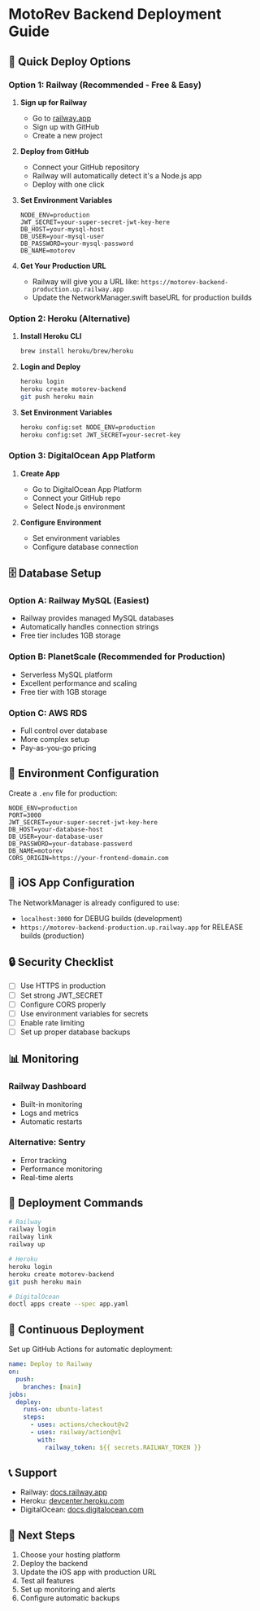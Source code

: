 # MotoRev Backend Deployment Guide

## 🚀 Quick Deploy Options

### Option 1: Railway (Recommended - Free & Easy)

1. **Sign up for Railway**
   - Go to [railway.app](https://railway.app)
   - Sign up with GitHub
   - Create a new project

2. **Deploy from GitHub**
   - Connect your GitHub repository
   - Railway will automatically detect it's a Node.js app
   - Deploy with one click

3. **Set Environment Variables**
   ```
   NODE_ENV=production
   JWT_SECRET=your-super-secret-jwt-key-here
   DB_HOST=your-mysql-host
   DB_USER=your-mysql-user
   DB_PASSWORD=your-mysql-password
   DB_NAME=motorev
   ```

4. **Get Your Production URL**
   - Railway will give you a URL like: `https://motorev-backend-production.up.railway.app`
   - Update the NetworkManager.swift baseURL for production builds

### Option 2: Heroku (Alternative)

1. **Install Heroku CLI**
   ```bash
   brew install heroku/brew/heroku
   ```

2. **Login and Deploy**
   ```bash
   heroku login
   heroku create motorev-backend
   git push heroku main
   ```

3. **Set Environment Variables**
   ```bash
   heroku config:set NODE_ENV=production
   heroku config:set JWT_SECRET=your-secret-key
   ```

### Option 3: DigitalOcean App Platform

1. **Create App**
   - Go to DigitalOcean App Platform
   - Connect your GitHub repo
   - Select Node.js environment

2. **Configure Environment**
   - Set environment variables
   - Configure database connection

## 🗄️ Database Setup

### Option A: Railway MySQL (Easiest)
- Railway provides managed MySQL databases
- Automatically handles connection strings
- Free tier includes 1GB storage

### Option B: PlanetScale (Recommended for Production)
- Serverless MySQL platform
- Excellent performance and scaling
- Free tier with 1GB storage

### Option C: AWS RDS
- Full control over database
- More complex setup
- Pay-as-you-go pricing

## 🔧 Environment Configuration

Create a `.env` file for production:

```env
NODE_ENV=production
PORT=3000
JWT_SECRET=your-super-secret-jwt-key-here
DB_HOST=your-database-host
DB_USER=your-database-user
DB_PASSWORD=your-database-password
DB_NAME=motorev
CORS_ORIGIN=https://your-frontend-domain.com
```

## 📱 iOS App Configuration

The NetworkManager is already configured to use:
- `localhost:3000` for DEBUG builds (development)
- `https://motorev-backend-production.up.railway.app` for RELEASE builds (production)

## 🔒 Security Checklist

- [ ] Use HTTPS in production
- [ ] Set strong JWT_SECRET
- [ ] Configure CORS properly
- [ ] Use environment variables for secrets
- [ ] Enable rate limiting
- [ ] Set up proper database backups

## 📊 Monitoring

### Railway Dashboard
- Built-in monitoring
- Logs and metrics
- Automatic restarts

### Alternative: Sentry
- Error tracking
- Performance monitoring
- Real-time alerts

## 🚀 Deployment Commands

```bash
# Railway
railway login
railway link
railway up

# Heroku
heroku login
heroku create motorev-backend
git push heroku main

# DigitalOcean
doctl apps create --spec app.yaml
```

## 🔄 Continuous Deployment

Set up GitHub Actions for automatic deployment:

```yaml
name: Deploy to Railway
on:
  push:
    branches: [main]
jobs:
  deploy:
    runs-on: ubuntu-latest
    steps:
      - uses: actions/checkout@v2
      - uses: railway/action@v1
        with:
          railway_token: ${{ secrets.RAILWAY_TOKEN }}
```

## 📞 Support

- Railway: [docs.railway.app](https://docs.railway.app)
- Heroku: [devcenter.heroku.com](https://devcenter.heroku.com)
- DigitalOcean: [docs.digitalocean.com](https://docs.digitalocean.com)

## 🎯 Next Steps

1. Choose your hosting platform
2. Deploy the backend
3. Update the iOS app with production URL
4. Test all features
5. Set up monitoring and alerts
6. Configure automatic backups 